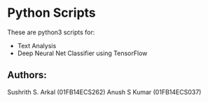 # Python Scripts

These are python3 scripts for:
+ Text Analysis
+ Deep Neural Net Classifier using TensorFlow

## Authors:
Sushrith S. Arkal (01FB14ECS262)
Anush S Kumar (01FB14ECS037)